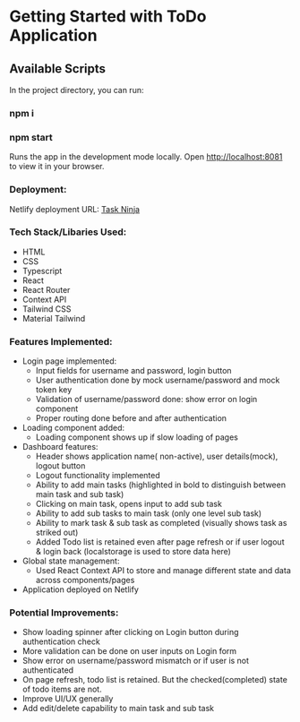 # Getting Started with ToDo Application

## Available Scripts

In the project directory, you can run:

### npm i

### npm start

Runs the app in the development mode locally.
Open [http://localhost:8081](http://localhost:8081) to view it in your browser.

### Deployment:

Netlify deployment URL: [Task Ninja]()

### Tech Stack/Libaries Used:

- HTML
- CSS
- Typescript
- React
- React Router
- Context API
- Tailwind CSS
- Material Tailwind

### Features Implemented:

- Login page implemented:
  - Input fields for username and password, login button
  - User authentication done by mock username/password and mock token key
  - Validation of username/password done: show error on login component
  - Proper routing done before and after authentication
- Loading component added:
  - Loading component shows up if slow loading of pages
- Dashboard features:
  - Header shows application name( non-active), user details(mock), logout button
  - Logout functionality implemented
  - Ability to add main tasks (highlighted in bold to distinguish between main task and sub task)
  - Clicking on main task, opens input to add sub task
  - Ability to add sub tasks to main task (only one level sub task)
  - Ability to mark task & sub task as completed (visually shows task as striked out)
  - Added Todo list is retained even after page refresh or if user logout & login back (localstorage is used to store data here)
- Global state management:
  - Used React Context API to store and manage different state and data across components/pages
- Application deployed on Netlify

### Potential Improvements:

- Show loading spinner after clicking on Login button during authentication check
- More validation can be done on user inputs on Login form
- Show error on username/password mismatch or if user is not authenticated
- On page refresh, todo list is retained. But the checked(completed) state of todo items are not.
- Improve UI/UX generally
- Add edit/delete capability to main task and sub task
